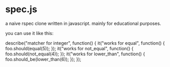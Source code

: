 spec.js
=======

a naive rspec clone written in javascript. mainly for educational purposes.

you can use it like this:

describe("matcher for integer", function() {
	it("works for equal", function() {
		foo.should(equal(5));
	});
	it("works for not_equal", function() {
		foo.should(not_equal(4));
	});
  it("works for lower_than", function() {
    foo.should_be(lower_than(6));
  });
});
